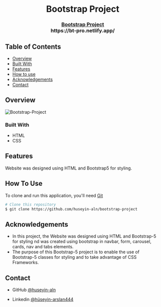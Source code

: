 
<h1 align="center">Bootstrap Project</h1>

<div align="center">
  <h3>
    <a href="https://huseyin-aln.github.io/bootstrap-project/">
      Bootstrap Project
    </a>
    <br>
    https://bt-pro.netlify.app/
  </h3>
</div>


<!-- TABLE OF CONTENTS -->

## Table of Contents

- [Overview](#overview)
- [Built With](#built-with)
- [Features](#features)
- [How to use](#how-to-use)
- [Acknowledgements](#acknowledgements)
- [Contact](#contact)

<!-- OVERVIEW -->

## Overview

![Bootstrap-Project](https://user-images.githubusercontent.com/101873227/201475126-8f25a709-b3a9-42af-b9fc-77984702f6db.gif)


### Built With

- HTML
- CSS

## Features

Website was designed using HTML and Bootstrap5 for styling. 

## How To Use

To clone and run this application, you'll need [Git](https://git-scm.com) 
```bash
# Clone this repository
$ git clone https://github.com/huseyin-aln/bootstrap-project

```

## Acknowledgements
- In this project, the Website was designed using HTML and Bootstrap-5 for styling nd was created using bootstrap in navbar, form, carousel, cards, nav and tabs elements.  
- The purpose of this Bootstrap-5 project is to enable the use of Bootstrap-5 classes for styling and to take advantage of CSS Frameworks.

## Contact

- GitHub [@huseyin-aln](https://{github.com/huseyin-aln})

- Linkedin [@hüseyin-arslan444](https://{linkedin.com/hüseyin-arslan444})
